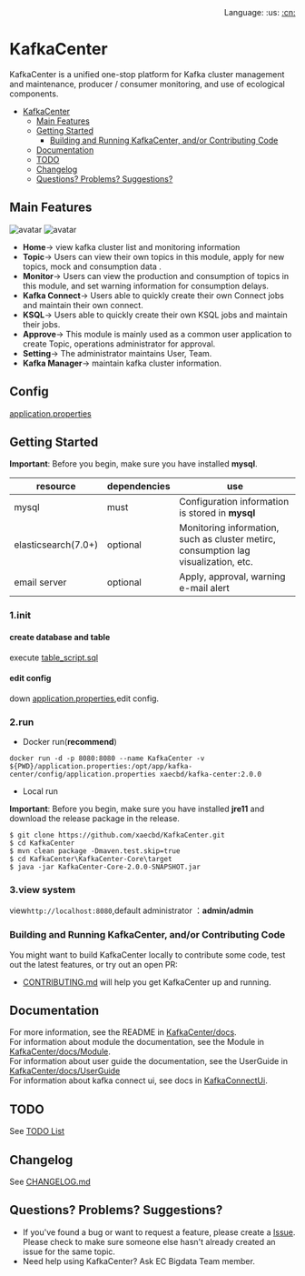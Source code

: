 <div align="right">Language: :us:
<a title="Chinese" href="./README_zh.md">:cn:</a>
</div>

# KafkaCenter
KafkaCenter is a unified one-stop platform for Kafka cluster management and maintenance, producer / consumer monitoring, and use of ecological components.
- [KafkaCenter](#kafkacenter)
  - [Main Features](#main-features)
  - [Getting Started](#getting-started)
    - [Building and Running KafkaCenter, and/or Contributing Code](#building-and-running-kafkacenter-andor-contributing-code)
  - [Documentation](#documentation)
  - [TODO](#todo)
  - [Changelog](#changelog)
  - [Questions? Problems? Suggestions?](#questions-problems-suggestions)

## Main Features
![avatar](docs/images/kafka-center.png)
![avatar](docs/images/screenshot.png)
- **Home**->
view kafka cluster list and monitoring information
- **Topic**->
Users can view their own topics in this module, apply for new topics, mock and consumption data .
- **Monitor**->
Users can view the production and consumption of topics in this module, and set warning information for consumption delays.
- **Kafka Connect**->
Users able to quickly create their own Connect jobs and maintain their own connect.
- **KSQL**->
Users able to quickly create their own KSQL jobs and maintain their jobs.
- **Approve**->
This module is mainly used as a common user application to create Topic, operations administrator for approval.
- **Setting**->
The administrator maintains User, Team.
- **Kafka Manager**->
maintain kafka cluster information.
## Config
[application.properties](KafkaCenter-Core/src/main/resources/application.properties)
## Getting Started

**Important**: Before you begin, make sure you have installed **mysql**.

resource|dependencies|use
---|---|---
mysql|must|Configuration information is stored in **mysql**
elasticsearch(7.0+)|optional|Monitoring information, such as cluster metirc, consumption lag visualization, etc.
email server|optional|Apply, approval, warning e-mail alert
### 1.init
#### create database and table
execute [table_script.sql](KafkaCenter-Core/sql/table_script.sql)
#### edit config
down [application.properties](KafkaCenter-Core/src/main/resources/application.properties),edit config.
### 2.run
- Docker run(**recommend**)

```
docker run -d -p 8080:8080 --name KafkaCenter -v ${PWD}/application.properties:/opt/app/kafka-center/config/application.properties xaecbd/kafka-center:2.0.0
```

- Local run

**Important**: Before you begin, make sure you have installed **jre11** and download the release package in the release.
```
$ git clone https://github.com/xaecbd/KafkaCenter.git
$ cd KafkaCenter
$ mvn clean package -Dmaven.test.skip=true
$ cd KafkaCenter\KafkaCenter-Core\target
$ java -jar KafkaCenter-Core-2.0.0-SNAPSHOT.jar
```

### 3.view system
view`http://localhost:8080`,default administrator ：**admin/admin**
### Building and Running KafkaCenter, and/or Contributing Code

You might want to build KafkaCenter locally to contribute some code, test out the latest features, or try
out an open PR:

- [CONTRIBUTING.md](CONTRIBUTING.md) will help you get KafkaCenter up and running.

## Documentation

For more information, see the README in [KafkaCenter/docs](./docs).<br/>
For information about module the documentation, see the Module in [KafkaCenter/docs/Module](./docs/Module.md).<br/>
For information about user guide the documentation, see the UserGuide in [KafkaCenter/docs/UserGuide](./docs/UserGuide.md)  
For information about kafka connect ui, see docs in [KafkaConnectUi](./docs/KafkaConnectUi.md).
## TODO

See [TODO List](https://github.com/xaecbd/KafkaCenter/projects/1)

## Changelog

See [CHANGELOG.md](CHANGELOG.md)

## Questions? Problems? Suggestions?

- If you've found a bug or want to request a feature, please create a [Issue](https://github.com/xaecbd/KafkaCenter/issues/new).
Please check to make sure someone else hasn't already created an issue for the same topic.
- Need help using KafkaCenter? Ask EC Bigdata Team member.

